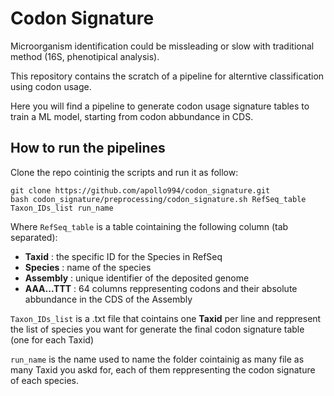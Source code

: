 # Codon Signature

Microorganism identification could be missleading or slow with traditional method (16S, phenotipical analysis).

This repository contains the scratch of a pipeline for alterntive classification using codon usage.

Here you will find a pipeline to generate codon usage signature tables to train a ML model, starting from codon abbundance in CDS.


## How to run the pipelines

Clone the repo cointinig the scripts and run it as follow:

```
git clone https://github.com/apollo994/codon_signature.git
bash codon_signature/preprocessing/codon_signature.sh RefSeq_table Taxon_IDs_list run_name
```

Where `RefSeq_table` is a table cointaining the following column (tab separated):
+ **Taxid** : the specific ID for the Species in RefSeq
+ **Species** : name of the species
+ **Assembly** : unique identifier of the deposited genome
+ **AAA...TTT** : 64 columns reppresenting codons and their absolute abbundance in the CDS of the Assembly

`Taxon_IDs_list` is a .txt file that cointains one **Taxid** per line and reppresent the list of species you want for generate the final codon signature table (one for each Taxid)

`run_name` is the name used to name the folder cointainig as many file as many Taxid you askd for, each of them reppresenting the codon signature of each species.
